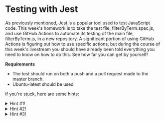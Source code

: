 # Testing with Jest

As previously mentioned, Jest is a popular tool used to test JavaScript code. This week's homework is to take the test file, filterByTerm.spec.js, and use GitHub Actions to automate its testing of the main file, filterByTerm.js, in a new repository. A significant portion of using GitHub Actions is figuring out how to use specific actions, but during the course of this week's livestream you should have already been told everything you need to know on how to do this. See how far you can get by yourself!

__Requirements__
  - The test should run on both a push and a pull request made to the master branch.
  - Ubuntu-latest should be used

If you're stuck, here are some hints:

<details><summary> Hint #1!</summary>
you'll probably want 3 files in your repo for this one. "src" should store filterByTerm.js, "__test__" should  store filterByTerm.spec.js, and ".github/workflows" should store the .yml file you'll need to write.</details>

<details><summary> Hint #2!</summary>
Jest doesn't need a community based action, it's built right in to GitHub Actions. See if the workflow you made in the CI intro could be adapted.</details>

<details><summary> Hint #3!</summary>
Node.js is a JavaScript-based framework - google "node.js github actions" and see if you can find a templated workflow you can make some minor changes to, and put it in your .github/workflows directory. </details>
